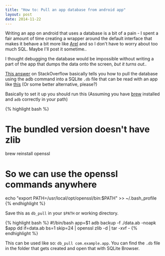 ```yaml
---
title: "How to: Pull an app database from android app"
layout: post
date: 2014-11-22
---
```


Writing an app on android that uses a database is a bit of a pain - I spent a fair amount of time creating a wrapper around the default interface that makes it behave a bit more like [Arel](https://github.com/rails/arel) and so I don't have to worry about too much SQL. Maybe I'll post it sometime..

I thought debugging the database would be impossible without writing a part of the app that dumps the data onto the screen, _but it turns out.._

[This answer](http://stackoverflow.com/a/14686392/692410) on StackOverflow basically tells you how to pull the database using the adb command into a SQLite `.db` file that can be read with an app like [this](http://sqlitebrowser.org) (Or some better alternative, please?)

Basically to set it up you should run this (Assuming you have [brew](http://brew.sh) installed and `adb` correctly in your path)

{% highlight bash %}
# The bundled version doesn't have zlib
brew reinstall openssl
# So we can use the openssl commands anywhere
echo "export PATH=/usr/local/opt/openssl/bin:\$PATH" >> ~/.bash_profile
{% endhighlight %}

Save this as `db_pull` in your `$PATH` or working directory.

{% highlight bash %}
#!/bin/bash
app=$1
adb backup -f ./data.ab -noapk $app
dd if=data.ab bs=1 skip=24 | openssl zlib -d | tar -xvf -
{% endhighlight %}

This can be used like so: `db_pull com.example.app`. You can find the `.db` file in the folder that gets created and open that with SQLite Browser.